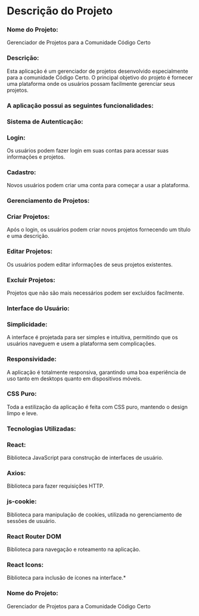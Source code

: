 <h1>Descrição do Projeto</h1>
<h3>Nome do Projeto:</h3>Gerenciador de Projetos para a Comunidade Código Certo

<h3>Descrição:</h3>
Esta aplicação é um gerenciador de projetos desenvolvido especialmente para a comunidade Código Certo. O principal objetivo do projeto é fornecer uma plataforma onde os usuários possam facilmente gerenciar seus projetos.

<h3>A aplicação possui as seguintes funcionalidades:</h3>

<h3>Sistema de Autenticação:</h3>

<h3>Login:</h3> Os usuários podem fazer login em suas contas para acessar suas informações e projetos.
<h3>Cadastro:</h3> Novos usuários podem criar uma conta para começar a usar a plataforma.
<h3>Gerenciamento de Projetos:</h3>

<h3>Criar Projetos:</h3> Após o login, os usuários podem criar novos projetos fornecendo um título e uma descrição.
<h3>Editar Projetos:</h3> Os usuários podem editar informações de seus projetos existentes.
<h3>Excluir Projetos:</h3> Projetos que não são mais necessários podem ser excluídos facilmente.
<h3>Interface do Usuário:</h3>

<h3>Simplicidade:</h3> A interface é projetada para ser simples e intuitiva, permitindo que os usuários naveguem e usem a plataforma sem complicações.
<h3>Responsividade:</h3> A aplicação é totalmente responsiva, garantindo uma boa experiência de uso tanto em desktops quanto em dispositivos móveis.
<h3>CSS Puro:</h3> Toda a estilização da aplicação é feita com CSS puro, mantendo o design limpo e leve.
<h3>Tecnologias Utilizadas:</h3>

<h3>React:</h3> Biblioteca JavaScript para construção de interfaces de usuário.
<h3>Axios:</h3> Biblioteca para fazer requisições HTTP.
<h3>js-cookie:</h3> Biblioteca para manipulação de cookies, utilizada no gerenciamento de sessões de usuário.
<h3>React Router DOM</h3> Biblioteca para navegação e roteamento na aplicação.
<h3>React Icons:</h3> Biblioteca para inclusão de ícones na interface.*
<h3>Nome do Projeto:</h3> Gerenciador de Projetos para a Comunidade Código Certo


